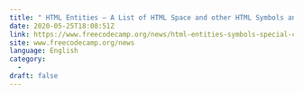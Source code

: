 ```yaml
---
title: " HTML Entities – A List of HTML Space and other HTML Symbols and Special Character Codes "
date: 2020-05-25T18:08:51Z
link: https://www.freecodecamp.org/news/html-entities-symbols-special-character-codes-list/?utm_medium=RSS&utm_source=news.12bit.vn
site: www.freecodecamp.org/news
language: English
category:
  -   
draft: false
---
```

